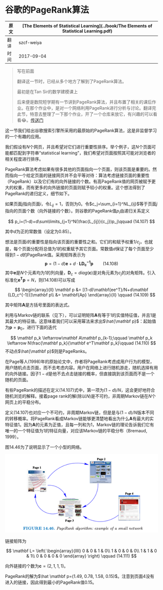 # 谷歌的PageRank算法

| 原文   | [The Elements of Statistical Learning](../book/The Elements of Statistical Learning.pdf) |
| ---- | ---------------------------------------- |
| 翻译   | szcf-weiya                               |
| 时间   | 2017-09-04                   |

> 写在前面
>
> 翻译这一节时，已经从多个地方了解到了PageRank算法。
>
> 最初是在Tan Sir的数学建模课上
>
> 后来便是数院短学期有一节讲到PageRank算法，并且布置了相关的课后作业。在那个作业中，是对一个网络利用PageRank进行分析与讨论。翻译完此节，特意去整理了一下那个作业，开了一个仓库来放它，有兴趣的可以看看:joy:。[传送门](https://github.com/szcf-weiya/miniPR)

这一节我们给出谷歌搜索引擎所采用的最原始的PageRank算法，这是非监督学习的一个有趣的应用。

我们假设有$N$个网页，并且希望对它们进行重要性排序。举个例子，这$N$个页面可能都匹配到字符串“statistical learning”，我们希望对页面按照其可能对浏览者的相关程度进行排序。

PageRank算法考虑如果有很多其他的页面指向一个页面，则该页面是重要的。然而指向一个给定页面的链接网页并不会平等对待：算法考虑链接页面的重要性（PageRank）以及它们有的向外链接的个数。有高PageRank值的网页被赋予更大的权重，而有更多的向外链接的页面则赋予较小的权重。这个想法得到了PageRank的递归定义，细节如下。

如果页面$j$指向页面$i$，令$L_{ij}=1$，否则为0。令$c_j=\sum_{i=1}^NL_{ij}$等于页面$j$指向的页面个数（向外链接的个数）。则谷歌的PageRank值$p_i$由递归关系定义

$$
p_i=(1-d)+d\sum\limits_{j=1}^N(\frac{L_{ij}}{c_j})p_j\qquad (14.107)
$$

其中$d$为正的常数值（设定为0.85）。

想法是页面$i$的重要性是指向该页面的重要性之和。它们的和赋予权重$1/c_j$，也就是，每个页面分配将总值为1的权重赋予其它页面。常数值$d$保证了每个页面至少得到$1-d$的PageRank值。采用矩阵表示为
$$
\mathbf p = (1-d)\mathbf e+d\cdot \mathbf {LD_c^{-1}p}\qquad (14.108)
$$
其中$\mathbf e$是$N$个元素均为1的列向量，$\mathbf D_c = diag(\mathbf c)$是对角元素为$c_j$的对角矩阵。引入标准化$\mathbf{e^Tp}=N$，则(14.108)可以写成

$$
\begin{array}{ll}
\mathbf p &= [(1-d)\mathbf{ee^T}/N+d\mathbf {LD_c^{-1}}]\mathbf p\\
&= \mathbf{Ap}
\end{array}{ll}
\qquad (14.109)
$$

其中矩阵$\mathbf A$是方括号里面的表达式。

利用与Markov链的联系（见下），可以证明矩阵$\mathbf A$有等于1的实值特征值，并且1是其最大的特征值。这意味着我们可以采用幂法来求出$\hat{\mathbf p}$：起始值为$\mathbf p = \mathbf p_0$，进行下面的迭代

$$
\mathbf p_k \leftarrow\mathbf A\mathbf p_{k-1};\qquad \mathbf p_k \leftarrow N\frac{\mathbf p_k}{\mathbf e^T\mathbf p_k}\qquad (14.110)
$$
不动点$\hat{\mathbf p}$则是PageRanks。

在Page等人(1998)年的原始论文中，作者将PageRank考虑成用户行为的模型，用户随机点击页面，而不去考虑内容。用户在网络上进行随机游走，随机选择有用的向外链接。因子$1-d$是他不去点击链接的概率，但直接跳到该页面而不是一个随机的页面。

有些PageRank的描述在定义(14.107)式中，第一项为$(1-d)/N$，这会更好地符合随机浏览的解释。接着page rank的解(除以$N$)是不可约，非周期Markov链在$N$个网页上的平稳分布。

定义(14.107)也对应一个不可约，非周期Markov链，但是是与$(1-d)/N$版本不同的转移概率。将PageRank看成Markov链能够更清楚地看出为什么$\mathbf A$有最大的实特征值1。因为$\mathbf A$的元素为正值，且每一列和为1，Markov链的理论告诉我们它有唯一的一个特征值为1的特征向量，对应该Markov链的平稳分布（Bremaud, 1999）。

图14.46为了说明显示了一个小型的网络。

![](../img/14/fig14.46.png)

链接矩阵为

$$
\mathbf L=
\left(
  \begin{array}{llll}
  0 & 0 & 1 & 0\\
  1 & 0 & 0 & 0\\
  1 & 1 & 0 & 1\\
  0 & 0 & 0 & 0
  \end{array}
  \right)
  \qquad (14.111)
$$

向外链接的个数为$\mathbf c = (2,1,1,1)$。

PageRank的解为$\hat \mathbf p=(1.49, 0.78, 1.58, 0.15)$。注意到页面4没有进入的链接，因此得到最小的PageRank值0.15。
